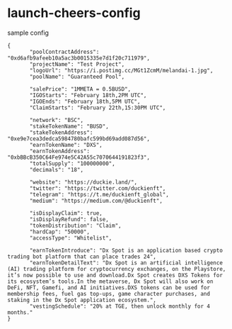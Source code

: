 # launch-cheers-config

sample config

    {
           "poolContractAddress": "0xd6afb9afeeb10a5ac3b0015335e7d1f20c711979",
           "projectName": "Test Project",
           "logoUrl": "https://i.postimg.cc/MGt1ZcmM/melandai-1.jpg",
           "poolName": "Guaranteed Pool",
    
           "salePrice": "1MMETA = 0.5BUSD",
           "IGOStarts": "February 18th,2PM UTC",
           "IGOEnds": "February 18th,5PM UTC",
           "ClaimStarts": "February 22th,15:30PM UTC",
     
           "network": "BSC",
           "stakeTokenName": "BUSD",
           "stakeTokenAddress": "0xe9e7cea3dedca5984780bafc599bd69add087d56",
           "earnTokenName": "DXS",
           "earnTokenAddress": "0xbBBcB350C64Fe974e5C42A55c7070644191823f3",
           "totalSupply": "100000000",
           "decimals": "18",
     
           "website": "https://duckie.land/",
           "twitter": "https://twitter.com/duckienft",
           "telegram": "https://t.me/duckienft_global",
           "medium": "https://medium.com/@duckienft",
     
           "isDisplayClaim": true,
           "isDisplayRefund": false,
           "tokenDistribution": "Claim",
           "hardCap": "50000",
           "accessType": "Whitelist",
     
           "earnTokenIntroduce": "Dx Spot is an application based crypto trading bot platform that can place trades 24",
           "earnTokenDetailText": "Dx Spot is an artificial intelligence (AI) trading platform for cryptocurrency exchanges, on the Playstore, it’s now possible to use and download.Dx Spot creates DXS Tokens for its ecosystem’s tools.In the metaverse, Dx Spot will also work on DeFi, NFT, Gamefi, and AI initiatives.DXS tokens can be used for membership fees, fuel gas top-ups, game character purchases, and staking in the Dx Spot application ecosystem.",
           "vestingSchedule": "20% at TGE, then unlock monthly for 4 months."
    }
